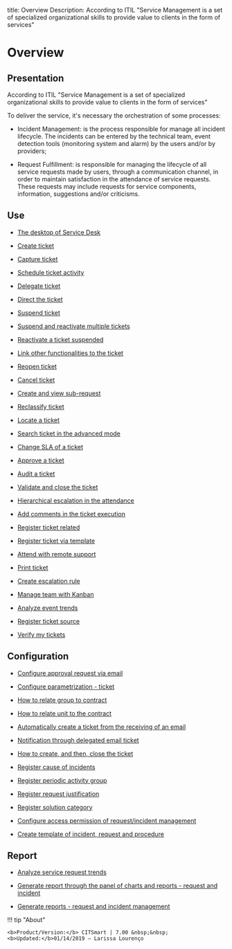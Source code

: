 title: Overview 
Description: According to ITIL "Service Management is a set of specialized organizational skills to provide value to clients in the form of services"
# Overview

Presentation
----------------

According to ITIL "Service Management is a set of specialized organizational
skills to provide value to clients in the form of services"

To deliver the service, it's necessary the orchestration of some processes:

-   Incident Management: is the process responsible for manage all incident
    lifecycle. The incidents can be entered by the technical team, event
    detection tools (monitoring system and alarm) by the users and/or by
    providers;

-   Request Fulfillment: is responsible for managing the lifecycle of all
    service requests made by users, through a communication channel, in order to
    maintain satisfaction in the attendance of service requests. These requests
    may include requests for service components, information, suggestions and/or
    criticisms.

Use
-------

- [The desktop of Service Desk](/en-us/citsmart-7/processes/tickets/use/desktop-of-service-desk.html)

- [Create ticket](/en-us/citsmart-7/processes/tickets/use/create-ticket.html)

- [Capture ticket](/en-us/citsmart-7/processes/tickets/use/capture-ticket.html)

- [Schedule ticket activity](/en-us/citsmart-7/processes/tickets/use/schedule-ticket-activity.html)

- [Delegate ticket](/en-us/citsmart-7/processes/tickets/use/delegate-ticket.html)

- [Direct the ticket](/en-us/citsmart-7/processes/tickets/use/direct-the-ticket.html)

- [Suspend ticket](/en-us/citsmart-7/processes/tickets/use/suspend-ticket.html)

- [Suspend and reactivate multiple tickets](/en-us/citsmart-7/processes/tickets/use/suspend-and-reactivate-tickets.html)

- [Reactivate a ticket suspended](/en-us/citsmart-7/processes/tickets/use/reactivate-a-ticket-suspended.html)

- [Link other functionalities to the ticket](/en-us/citsmart-7/processes/tickets/use/link-other-functionalities-to-the-ticket.html)

- [Reopen ticket](/en-us/citsmart-7/processes/tickets/use/reopen-ticket.html)

- [Cancel ticket](/en-us/citsmart-7/processes/tickets/use/cancel-ticket.html)

- [Create and view sub-request](/en-us/citsmart-7/processes/tickets/use/create-and-view-sub-request.html)

- [Reclassify ticket](/en-us/citsmart-7/processes/tickets/use/reclassify-ticket.html)

- [Locate a ticket](/en-us/citsmart-7/processes/tickets/use/locate-a-ticket.html)

- [Search ticket in the advanced mode](/en-us/citsmart-7/processes/tickets/use/search-ticket-in-the-advanced-mode.html)

- [Change SLA of a ticket](/en-us/citsmart-7/processes/tickets/use/change-SLA-of-a-ticket.html)

- [Approve a ticket](/en-us/citsmart-7/processes/tickets/use/approve-a-ticket.html)

- [Audit a ticket](/en-us/citsmart-7/processes/tickets/use/audit-a-ticket.html)

- [Validate and close the ticket](/en-us/citsmart-7/processes/tickets/use/validate-ticket.html)

- [Hierarchical escalation in the attendance](/en-us/citsmart-7/processes/tickets/use/hierarchical-escalation-in-the-attendance.html)

- [Add comments in the ticket execution](/en-us/citsmart-7/processes/tickets/use/register-ticket-occurrences.html)

- [Register ticket related](/en-us/citsmart-7/processes/tickets/use/register-ticket-related.html)

- [Register ticket via template](/en-us/citsmart-7/processes/tickets/use/register-ticket-via-template.html)

- [Attend with remote support](/en-us/citsmart-7/processes/tickets/use/attend-with-remote-support.html)

- [Print ticket](/en-us/citsmart-7/processes/tickets/use/print-ticket.html)

- [Create escalation rule](/en-us/citsmart-7/processes/tickets/use/create-escalation-rule.html)

- [Manage team with Kanban](/en-us/citsmart-7/processes/tickets/use/manage-a-ticket-with-Kanban.html)

- [Analyze event trends](/en-us/citsmart-7/processes/tickets/use/analyze-event-trends.html)

- [Register ticket source](/en-us/citsmart-7/processes/tickets/use/register-ticket-source.html)

- [Verify my tickets](/en-us/citsmart-7/processes/tickets/use/verify-my-tickets.html)

Configuration
-----------------

- [Configure approval request via email](/en-us/citsmart-7/processes/tickets/configuration/approve-request-via-email.html)

- [Configure parametrization - ticket](/en-us/citsmart-7/platform-administration/parameters-list/configure-parametrization-ticket.html)

- [How to relate group to contract](/en-us/citsmart-7/processes/tickets/configuration/relate-group-to-contract.html)

- [How to relate unit to the contract](/en-us/citsmart-7/processes/tickets/configuration/relate-unit-to-contract.html)

- [Automatically create a ticket from the receiving of an email](/en-us/citsmart-7/processes/tickets/configuration/create-ticket-receiving-email.html#automatically-create-a-ticket-from-the-receiving-of-an-email)

- [Notification through delegated email ticket](/en-us/citsmart-7/processes/tickets/configuration/notification-delegated-email-ticket.html)

- [How to create, and then, close the ticket](/en-us/citsmart-7/processes/tickets/configuration/create-then-close-ticket.html)

- [Register cause of incidents](/en-us/citsmart-7/processes/portfolio-and-catalog/configuration/register-cause-incidents.html)

- [Register periodic activity group](/en-us/citsmart-7/additional-features/automation-of-operation/configuration/periodic-activity-group.html)

- [Register request justification](/en-us/citsmart-7/processes/portfolio-and-catalog/configuration/register-request-justification.html)

- [Register solution category](/en-us/citsmart-7/processes/portfolio-and-catalog/configuration/register-solution-category.html)

- [Configure access permission of request/incident management](/en-us/citsmart-7/processes/tickets/configuration/access-ticket-management.html)

- [Create template of incident, request and procedure](/en-us/citsmart-7/processes/tickets/configuration/create-template-of-ticket.html)

Report
----------

- [Analyze service request trends](/en-us/citsmart-7/processes/tickets/use/analyse-service-request-trends.html)

- [Generate report through the panel of charts and reports - request and incident](/en-us/citsmart-7/processes/tickets/use/generate-report-through-the-panel-of-charts.html)

- [Generate reports -  request and incident management](/en-us/citsmart-7/processes/tickets/use/generate-reports-tickets.html)

!!! tip "About"

    <b>Product/Version:</b> CITSmart | 7.00 &nbsp;&nbsp;
    <b>Updated:</b>01/14/2019 – Larissa Lourenço
